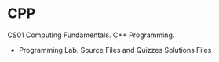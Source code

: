 # CPP
CS01 Computing Fundamentals. C++ Programming.

- Programming Lab. Source Files and Quizzes Solutions Files

